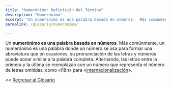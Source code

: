```yaml
---
title: "Numerónimo: Definición del Término"
description: "Numerónimo"
excerpt: "Un numerónimo es una palabra basada en números.  Más comúnmente, un numerónimo es una palabra donde un número se usa para formar una abreviatura."
permalink: /glosario/numeronimo/

---
```


Un **numerónimo es una palabra basada en números**. Más comúnmente, un numerónimo es una palabra donde un número se usa para formar una abreviatura que en ocasiones, su pronunciación de las letras y números puede sonar similar a la palabra completa. Alternando, las letras entre la primera y la última se reemplazan con un número que representa el número de letras omitidas, como «i18n» para «[internacionalización](/glosario/internalizacion)».

<< [Regresar al Glosario](/glosario/ "Regresar a la Página Principal del Glosario")
